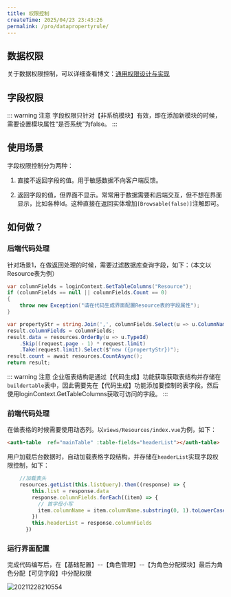 ```yaml
---
title: 权限控制
createTime: 2025/04/23 23:43:26
permalink: /pro/datapropertyrule/
---
```

## 数据权限

关于数据权限控制，可以详细查看博文：[通用权限设计与实现](https://www.cnblogs.com/yubaolee/p/DataPrivilege.html)
## 字段权限

::: warning 注意
字段权限只针对【非系统模块】有效，即在添加新模块的时候，需要设置模块属性“是否系统”为false。
:::

## 使用场景

字段权限控制分为两种：

1. 直接不返回字段的值。用于敏感数据不向客户端反馈。

1. 返回字段的值，但界面不显示。常常用于数据需要和后端交互，但不想在界面显示，比如各种Id。这种直接在返回实体增加`[Browsable(false)]`注解即可。

## 如何做？

### 后端代码处理

针对场景1，在做返回处理的时候，需要过滤数据库查询字段，如下：（本文以Resource表为例）

```csharp
var columnFields = loginContext.GetTableColumns("Resource");
if (columnFields == null || columnFields.Count == 0)
{
	throw new Exception("请在代码生成界面配置Resource表的字段属性");
}

var propertyStr = string.Join(',', columnFields.Select(u => u.ColumnName));
result.columnFields = columnFields;
result.data = resources.OrderBy(u => u.TypeId)
	.Skip((request.page - 1) * request.limit)
	.Take(request.limit).Select($"new ({propertyStr})");
result.count = await resources.CountAsync();
return result;
```

::: warning 注意
企业版表结构是通过【代码生成】功能获取获取表结构并存储在`buildertable`表中，因此需要先在【代码生成】功能添加要控制的表字段。然后使用loginContext.GetTableColumns获取可访问的字段。
:::

### 前端代码处理

在做表格的时候需要使用动态列。以`views/Resources/index.vue`为例，如下：

```HTML
<auth-table  ref="mainTable" :table-fields="headerList"></auth-table>
```

用户加载后台数据时，自动加载表格字段结构，并存储在`headerList`实现字段权限控制，如下：

```javascript
    //加载表头
    resources.getList(this.listQuery).then((response) => {
        this.list = response.data
        response.columnFields.forEach((item) => {
          // 首字母小写
          item.columnName = item.columnName.substring(0, 1).toLowerCase() + item.columnName.substring(1)
        })
        this.headerList = response.columnFields
      })
```
### 运行界面配置

完成代码编写后，在【基础配置】--【角色管理】--【为角色分配模块】最后为角色分配【可见字段】中分配权限

![20211228210554](http://img.openauth.net.cn/20211228210554.png)


